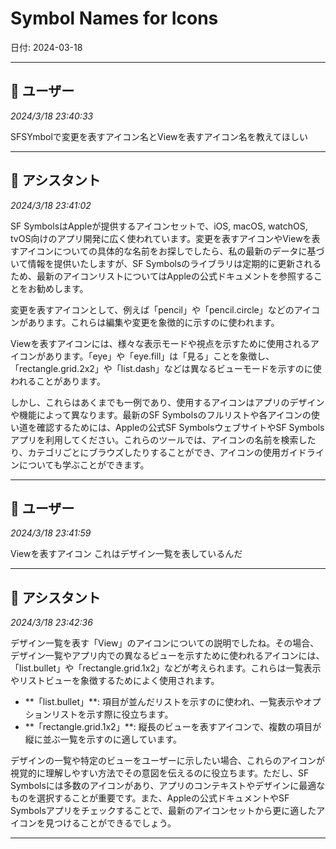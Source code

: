# Symbol Names for Icons

日付: 2024-03-18

---

## 👤 ユーザー
*2024/3/18 23:40:33*

SFSYmbolで変更を表すアイコン名とViewを表すアイコン名を教えてほしい

---

## 🤖 アシスタント
*2024/3/18 23:41:02*

SF SymbolsはAppleが提供するアイコンセットで、iOS, macOS, watchOS, tvOS向けのアプリ開発に広く使われています。変更を表すアイコンやViewを表すアイコンについての具体的な名前をお探しでしたら、私の最新のデータに基づいて情報を提供いたしますが、SF Symbolsのライブラリは定期的に更新されるため、最新のアイコンリストについてはAppleの公式ドキュメントを参照することをお勧めします。

変更を表すアイコンとして、例えば「pencil」や「pencil.circle」などのアイコンがあります。これらは編集や変更を象徴的に示すのに使われます。

Viewを表すアイコンには、様々な表示モードや視点を示すために使用されるアイコンがあります。「eye」や「eye.fill」は「見る」ことを象徴し、「rectangle.grid.2x2」や「list.dash」などは異なるビューモードを示すのに使われることがあります。

しかし、これらはあくまでも一例であり、使用するアイコンはアプリのデザインや機能によって異なります。最新のSF Symbolsのフルリストや各アイコンの使い道を確認するためには、Appleの公式SF SymbolsウェブサイトやSF Symbolsアプリを利用してください。これらのツールでは、アイコンの名前を検索したり、カテゴリごとにブラウズしたりすることができ、アイコンの使用ガイドラインについても学ぶことができます。

---

## 👤 ユーザー
*2024/3/18 23:41:59*

Viewを表すアイコン これはデザイン一覧を表しているんだ

---

## 🤖 アシスタント
*2024/3/18 23:42:36*

デザイン一覧を表す「View」のアイコンについての説明でしたね。その場合、デザイン一覧やアプリ内での異なるビューを示すために使われるアイコンには、「list.bullet」や「rectangle.grid.1x2」などが考えられます。これらは一覧表示やリストビューを象徴するためによく使用されます。

- \*\*「list.bullet」\*\*: 項目が並んだリストを示すのに使われ、一覧表示やオプションリストを示す際に役立ちます。
- \*\*「rectangle.grid.1x2」\*\*: 縦長のビューを表すアイコンで、複数の項目が縦に並ぶ一覧を示すのに適しています。

デザインの一覧や特定のビューをユーザーに示したい場合、これらのアイコンが視覚的に理解しやすい方法でその意図を伝えるのに役立ちます。ただし、SF Symbolsには多数のアイコンがあり、アプリのコンテキストやデザインに最適なものを選択することが重要です。また、Appleの公式ドキュメントやSF Symbolsアプリをチェックすることで、最新のアイコンセットから更に適したアイコンを見つけることができるでしょう。

---
